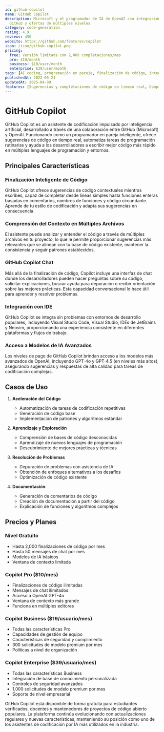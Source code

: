 ```yaml
---
id: github-copilot
name: GitHub Copilot
description: Microsoft y el programador de IA de OpenAI con integración profunda de
  GitHub y ofertas de múltiples niveles
category: code-generation
rating: 4.9
reviews: 450
website: https://github.com/features/copilot
icon: /icon/github-copilot.png
pricing:
  free: Versión limitada con 2,000 completaciones/mes
  pro: $10/month
  business: $19/user/month
  enterprise: $39/user/month
tags: [AI coding, programación en pareja, finalización de código, integración de GitHub, Microsoft]
publishedAt: 2022-06-21
updatedAt: 2025-04-09
features: [Sugerencias y completaciones de código en tiempo real, Comprensión del contexto de múltiples archivos, Interfaz de chat para explicaciones de código, Integración con IDEs populares, Acceso a modelos avanzados de IA]
---
```

# GitHub Copilot

GitHub Copilot es un asistente de codificación impulsado por inteligencia artificial, desarrollado a través de una colaboración entre GitHub (Microsoft) y OpenAI. Funcionando como un programador en pareja inteligente, ofrece sugerencias de código en tiempo real, automatiza tareas de programación rutinarias y ayuda a los desarrolladores a escribir mejor código más rápido en múltiples lenguajes de programación y entornos.

## Principales Características

### Finalización Inteligente de Código
GitHub Copilot ofrece sugerencias de código contextuales mientras escribes, capaz de completar desde líneas simples hasta funciones enteras basadas en comentarios, nombres de funciones y código circundante. Aprende de tu estilo de codificación y adapta sus sugerencias en consecuencia.

### Comprensión del Contexto en Múltiples Archivos
El asistente puede analizar y entender el código a través de múltiples archivos en tu proyecto, lo que le permite proporcionar sugerencias más relevantes que se alinean con tu base de código existente, mantener la consistencia y seguir patrones establecidos.

### GitHub Copilot Chat
Más allá de la finalización de código, Copilot incluye una interfaz de chat donde los desarrolladores pueden hacer preguntas sobre su código, solicitar explicaciones, buscar ayuda para depuración o recibir orientación sobre las mejores prácticas. Esta capacidad conversacional lo hace útil para aprender y resolver problemas.

### Integración con IDE
GitHub Copilot se integra sin problemas con entornos de desarrollo populares, incluyendo Visual Studio Code, Visual Studio, IDEs de JetBrains y Neovim, proporcionando una experiencia consistente en diferentes plataformas y flujos de trabajo.

### Acceso a Modelos de IA Avanzados
Los niveles de pago de GitHub Copilot brindan acceso a los modelos más avanzados de OpenAI, incluyendo GPT-4o y GPT-4.5 (en niveles más altos), asegurando sugerencias y respuestas de alta calidad para tareas de codificación complejas.

## Casos de Uso

1. **Aceleración del Código**
   - Automatización de tareas de codificación repetitivas
   - Generación de código base
   - Implementación de patrones y algoritmos estándar

2. **Aprendizaje y Exploración**
   - Comprensión de bases de código desconocidas
   - Aprendizaje de nuevos lenguajes de programación
   - Descubrimiento de mejores prácticas y técnicas

3. **Resolución de Problemas**
   - Depuración de problemas con asistencia de IA
   - Obtención de enfoques alternativos a los desafíos
   - Optimización de código existente

4. **Documentación**
   - Generación de comentarios de código
   - Creación de documentación a partir del código
   - Explicación de funciones y algoritmos complejos

## Precios y Planes

### Nivel Gratuito
- Hasta 2,000 finalizaciones de código por mes
- Hasta 50 mensajes de chat por mes
- Modelos de IA básicos
- Ventana de contexto limitada

### Copilot Pro ($10/mes)
- Finalizaciones de código ilimitadas
- Mensajes de chat ilimitados
- Acceso a OpenAI GPT-4o
- Ventana de contexto más grande
- Funciona en múltiples editores

### Copilot Business ($19/usuario/mes)
- Todas las características Pro
- Capacidades de gestión de equipo
- Características de seguridad y cumplimiento
- 300 solicitudes de modelo premium por mes
- Políticas a nivel de organización

### Copilot Enterprise ($39/usuario/mes)
- Todas las características Business
- Integración de base de conocimiento personalizada
- Controles de seguridad avanzados
- 1,000 solicitudes de modelo premium por mes
- Soporte de nivel empresarial

GitHub Copilot está disponible de forma gratuita para estudiantes verificados, docentes y mantenedores de proyectos de código abierto populares. La plataforma continúa evolucionando con actualizaciones regulares y nuevas características, manteniendo su posición como uno de los asistentes de codificación por IA más utilizados en la industria.